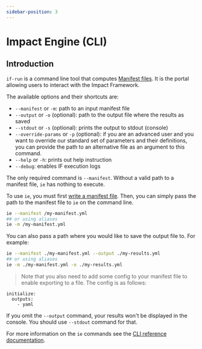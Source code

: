 ```yaml
---
sidebar-position: 3
---
```


# Impact Engine (CLI)

## Introduction

`if-run` is a command line tool that computes [Manifest files](manifest-file.md).
It is the portal allowing users to interact with the Impact Framework.

The available options and their shortcuts are:

- `--manifest` or `-m`: path to an input manifest file
- `--output` or `-o` (optional): path to the output file where the results as saved
- `--stdout` or `-s` (optional): prints the output to stdout (console)
- `--override-params` or `-p` (optional): if you are an advanced user and you want to override our standard set of parameters and their definitions, you can provide the path to an alternative file as an argument to this command.
- `--help` or `-h`: prints out help instruction
- `--debug`: enables IF execution logs


The only required command is `--manifest`. Without a valid path to a manifest file, `ie` has nothing to execute.

To use `ie`, you must first [write a manifest file](../users/how-to-write-manifests.md). Then, you can simply pass the path to the manifest file to `ie` on the command line. 

```sh
ie --manifest /my-manifest.yml 
## or using aliases
ie -m /my-manifest.yml
```

You can also pass a path where you would like to save the output file to. For example:

```sh
ie --manifest ./my-manifest.yml --output ./my-results.yml
## or using aliases
ie -m ./my-manifest.yml -o ./my-results.yml
```

> Note that you also need to add some config to your manifest file to enable exporting to a file. The config is as follows:
```
initialize:
  outputs:
    - yaml
```


If you omit the `--output` command, your results won't be displayed in the console. You should use `--stdout` command for that.

For more information on the `ie` commands see the [CLI reference documentation](../reference/cli.md).
